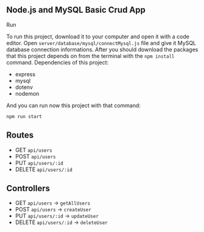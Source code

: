## Node.js and MySQL Basic Crud App

Run

To run this project, download it to your computer and open it with a code editor. Open `server/database/mysql/connectMysql.js` file and give it MySQL database connection informations. After you should download the packages that this project depends on from the terminal with the `npm install` command. Dependencies of this project:

+ express
+ mysql
+ dotenv
+ nodemon

And you can run now this project with that command:

`npm run start`

## Routes

+ GET `api/users` 
+ POST `api/users` 
+ PUT `api/users/:id` 
+ DELETE `api/users/:id`

## Controllers

+ GET `api/users` -> `getAllUsers`
+ POST `api/users` -> `createUser`
+ PUT `api/users/:id` -> `updateUser`
+ DELETE `api/users/:id` -> `deleteUser`
